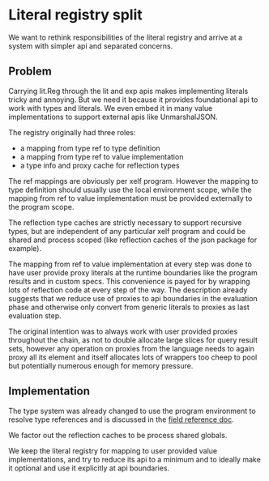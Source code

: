 Literal registry split
======================

We want to rethink responsibilities of the literal registry and arrive at a system with simpler api
and separated concerns.

Problem
-------

Carrying lit.Reg through the lit and exp apis makes implementing literals tricky and annoying. But
we need it because it provides foundational api to work with types and literals. We even embed it in
many value implementations to support external apis like UnmarshalJSON.

The registry originally had three roles:
 * a mapping from type ref to type definition
 * a mapping from type ref to value implementation
 * a type info and proxy cache for reflection types

The ref mappings are obviously per xelf program. However the mapping to type definition should
usually use the local environment scope, while the mapping from ref to value implementation must be
provided externally to the program scope.

The reflection type caches are strictly necessary to support recursive types, but are independent
of any particular xelf program and could be shared and process scoped (like reflection caches of the
json package for example).

The mapping from ref to value implementation at every step was done to have user provide proxy
literals at the runtime boundaries like the program results and in custom specs. This convenience is
payed for by wrapping lots of reflection code at every step of the way. The description already
suggests that we reduce use of proxies to api boundaries in the evaluation phase and otherwise only
convert from generic literals to proxies as last evaluation step.

The original intention was to always work with user provided proxies throughout the chain, as not to
double allocate large slices for query result sets, however any operation on proxies from the
language needs to again proxy all its element and itself allocates lots of wrappers too cheep to
pool but potentially numerous enough for memory pressure.

Implementation
--------------

The type system was already changed to use the program environment to resolve type references and is
discussed in the [field reference doc](./field_refs.md).

We factor out the reflection caches to be process shared globals.

We keep the literal registry for mapping to user provided value implementations, and try to reduce
its api to a minimum and to ideally make it optional and use it explicitly at api boundaries.
